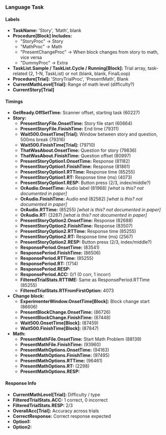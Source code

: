 


### Language Task
#### Labels
- **TaskName:** 'Story', 'Math', blank
- **Procedure[Block] Includes:**
  - "StoryProc" → Story
  - "MathProc" → Math
  - "PresentChangeProc" → When block changes from story to math, vice versa
  - "DummyProc" → Extra
- **TaskList.Sample / TaskList.Cycle / Running[Block]:** Trial array, task-related (2, 1-N, TaskList) or not (blank, blank, FinalLoop)
- **Procedure[Trial]:** 'StoryTrialProc', 'PresentMath', Blank
- **CurrentMathLevel[Trial]:** Range of math level (difficulty?)
- **CurrentStory[Trial]**

#### Timings
- **GetReady.OffSetTime:** Scanner offset, starting task (60227)
- **Story:**
  - **PresentStoryFile.OnsetTime:** Story file start (60664)
  - **PresentStoryFile.FinishTime:** End time (79311)
  - **Wait500.OnsetTime[Trial]:** Window between story and question, 500ms break (79316)
  - **Wait500.FinishTime[Trial]:** (79710)
  - **ThatWasAbout.OnsetTime:** Question for story (79836)
  - **ThatWasAbout.FinishTime:** Question offset (80997)
  - **PresentStoryOption1.OnsetTime:** Response (81182)
  - **PresentStoryOption1.FinishTime:** Response (81861)
  - **PresentStoryOption1.RTTime:** Response time (85255)
  - **PresentStoryOption1.RT:** Response time (ms) (4073)
  - **PresentStoryOption1.RESP:** Button press (2/3, index/middle?)
  - **OrAudio.OnsetTime:** Audio label (81968) *[what is this? not documented in paper]*
  - **OrAudio.FinishTime:** Audio end (82582) *[what is this? not documented in paper]*
  - **OrAudio.RTTime:** (85255) *[what is this? not documented in paper]*
  - **OrAudio.RT:** (3287) *[what is this? not documented in paper]*
  - **PresentStoryOption2.OnsetTime:** Response (82688)
  - **PresentStoryOption2.FinishTime:** Response (83507)
  - **PresentStoryOption2.RTTime:** Response time (85255)
  - **PresentStoryOption2.RT:** Response time (ms) (2567)
  - **PresentStoryOption2.RESP:** Button press (2/3, index/middle?)
  - **ResponsePeriod.OnsetTime:** (83541)
  - **ResponsePeriod.FinishTime:** (86506)
  - **ResponsePeriod.RTTime:** (85255)
  - **ResponsePeriod.RT:** (1714)
  - **ResponsePeriod.RESP:**
  - **ResponsePeriod.ACC:** 0/1 (0 corr, 1 incorr)
  - **FilteredTrialStats.RTTIME:** Same as ResponsePeriod.RTTime (85255)
  - **FilteredTrialStats.RTFromFirstOption:** 4073
- **Change block:**
  - **ExperimenterWindow.OnsetTime[Block]:** Block change start (86606)
  - **PresentBlockChange.OnsetTime:** (86726)
  - **PresentBlockChange.FinishTime:** (87448)
  - **Wait500.OnsetTime[Block]:** (87459)
  - **Wait500.FinishTime[Block]:** (87847)
- **Math:**
  - **PresentMathFile.OnsetTime:** Start Math Problem (88139)
  - **PresentMathFile.FinishTime:** (93960)
  - **PresentMathOptions.OnsetTime:** (94163)
  - **PresentMathOptions.FinishTime:** (97495)
  - **PresentMathOptions.RTTime:** (96461)
  - **PresentMathOptions.RT:** (2298)
  - **PresentMathOptions.RESP:**

#### Response Info
- **CurrentMathLevel[Trial]:** Difficulty / type
- **FilteredTrialStats.ACC:** 1 correct, 0 incorrect
- **FilteredTrialStats.RESP:** 2/3
- **OverallAcc[Trial]:** Accuracy across trials
- **CorrectResponse:** Correct response expected
- **Option1:**
- **Option2:**